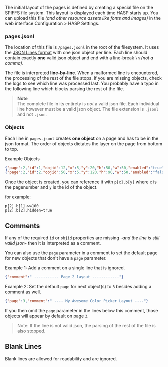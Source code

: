 The initial layout of the pages is defined by creating a special file on the SPIFFS file system.
This layout is displayed each time HASP starts up.
You can upload this file *(and other resource assets like fonts and images)* in the web interface Configuration > HASP Settings.

### pages.jsonl

The location of this file is `/pages.jsonl` in the root of the filesystem.
It uses the [JSON Lines format](http://www.jsonlines.org) with one json object per line.
Each line should contain exactly **one** valid json object and end with a line-break `\n` *(not a comma)*.

The file is interpreted **line-by-line**.
When a malformed line is encountered, the processing of the rest of the file stops.
If you are missing objects, check the logs to see which line was processed last.
You probably have a typo in the following line which blocks parsing the rest of the file.

> **Note**</br>The complete file in its entirety is *not* a valid json file.
> Each individual line however must be a valid json object.
> The file extension is `.jsonl` and not `.json`.

### Objects
Each line in `pages.jsonl` creates **one object** on a page and has to be in the json format.
The order of objects dictates the layer on the page from bottom to top.

Example Objects
```json
{"page":2,"id":1,"objid":12,"x":5,"y":20,"h":50,"w":50,"enabled":"true","hidden":"false"}
{"page":2,"id":2,"objid":50,"x":5,"y":120,"h":90,"w":50,"enabled":"false","hidden":"false"}
```

Once the object is created, you can reference it with `p[x].b[y]` where `x` is the pagenumber and `y` is the id of the object.

for example:
```
p[2].b[1].w=100
p[2].b[2].hidden=true
```

## Comments
If any of the required `id` or `objid` properties are missing -*and the line is still valid json*- then it is interpreted as a comment.

You can also use the `page` parameter in a comment to set the default page for new objects that don't have a `page` parameter.

Example 1: Add a comment on a single line that is ignored.
```json
{"comment":" ----------- Page 2 layout ------------"}
```

Example 2: Set the default `page` for next object(s) to `3` besides adding a comment as well.

```json
{"page":3,"comment":" ---- My Awesome Color Picker Layout ----"}
```

If you then omit the `page` parameter in the lines below this comment, those objects will appear by default on page `3`.

> Note: If the line is not valid json, the parsing of the rest of the file is also stopped.

## Blank Lines
Blank lines are allowed for readability and are ignored.
